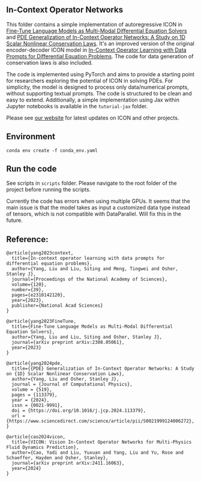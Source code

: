 ## In-Context Operator Networks

This folder contains a simple implementation of autoregressive ICON in [Fine-Tune Language Models as Multi-Modal Differential Equation Solvers](https://arxiv.org/abs/2308.05061) and [PDE Generalization of In-Context Operator Networks: A Study on 1D Scalar Nonlinear Conservation Laws](https://www.sciencedirect.com/science/article/pii/S0021999124006272). It's an improved version of the original encoder-decoder ICON model in [In-Context Operator Learning with Data Prompts for Differential Equation Problems](https://www.pnas.org/doi/10.1073/pnas.2310142120). The code for data generation of conservation laws is also included.

The code is implemented using PyTorch and aims to provide a starting point for researchers exploring the potential of ICON in solving PDEs. For simplicity, the model is designed to process only data/numerical prompts, without supporting textual prompts. The code is structured to be clean and easy to extend. Additionally, a simple implementation using Jax within Jupyter notebooks is available in the `tutorial-jax` folder.

Please see [our website](https://scaling-group.github.io/research/) for latest updates on ICON and other projects. 

## Environment

`conda env create -f conda_env.yaml`


## Run the code
See scripts in `scripts` folder. Please navigate to the root folder of the project before running the scripts.

Currently the code has errors when using multiple GPUs. It seems that the main issue is that the model takes as input a customized data type instead of tensors, which is not compatible with DataParallel. Will fix this in the future.

## Reference:

```
@article{yang2023context,
  title={In-context operator learning with data prompts for differential equation problems},
  author={Yang, Liu and Liu, Siting and Meng, Tingwei and Osher, Stanley J},
  journal={Proceedings of the National Academy of Sciences},
  volume={120},
  number={39},
  pages={e2310142120},
  year={2023},
  publisher={National Acad Sciences}
}

@article{yang2023FineTune,
  title={Fine-Tune Language Models as Multi-Modal Differential Equation Solvers},
  author={Yang, Liu and Liu, Siting and Osher, Stanley J},
  journal={arXiv preprint arXiv:2308.05061},
  year={2023}
}

@article{yang2024pde,
  title={{PDE} Generalization of In-Context Operator Networks: A Study on {1D} Scalar Nonlinear Conservation Laws},
  author={Yang, Liu and Osher, Stanley J},
  journal = {Journal of Computational Physics},
  volume = {519},
  pages = {113379},
  year = {2024},
  issn = {0021-9991},
  doi = {https://doi.org/10.1016/j.jcp.2024.113379},
  url = {https://www.sciencedirect.com/science/article/pii/S0021999124006272},
}

@article{cao2024vicon,
  title={VICON: Vision In-Context Operator Networks for Multi-Physics Fluid Dynamics Prediction},
  author={Cao, Yadi and Liu, Yuxuan and Yang, Liu and Yu, Rose and Schaeffer, Hayden and Osher, Stanley},
  journal={arXiv preprint arXiv:2411.16063},
  year={2024}
}
```
